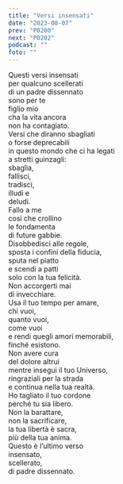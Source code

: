 ```yaml
---
title: "Versi insensati"
date: "2023-08-07"
prev: "P0200"
next: "P0202"
podcast: ""
foto: ""
---
```


Questi versi insensati  
per qualcuno scellerati  
di un padre dissennato  
sono per te  
figlio mio  
cha la vita ancora  
non ha contagiato.  
Versi che diranno sbagliati  
o forse deprecabili  
in questo mondo che ci ha legati  
a stretti guinzagli:  
sbaglia,  
fallisci,  
tradisci,  
illudi e  
deludi.  
Fallo a me  
così che crollino  
le fondamenta   
di future gabbie.  
Disobbedisci alle regole,  
sposta i confini della fiducia,  
sputa nel piatto   
e scendi a patti  
solo con la tua felicità.  
Non accorgerti mai  
di invecchiare.  
Usa il tuo tempo per amare,  
chi vuoi,  
quanto vuoi,  
come vuoi  
e rendi quegli amori memorabili,  
finché esistono.  
Non avere cura   
del dolore altrui  
mentre insegui il tuo Universo,  
ringraziali per la strada  
e continua nella tua realtà.  
Ho tagliato il tuo cordone  
perché tu sia libero.  
Non la barattare,  
non la sacrificare,  
la tua libertà è sacra,  
più della tua anima.  
Questo è l’ultimo verso   
insensato,  
scellerato,  
di padre dissennato.
